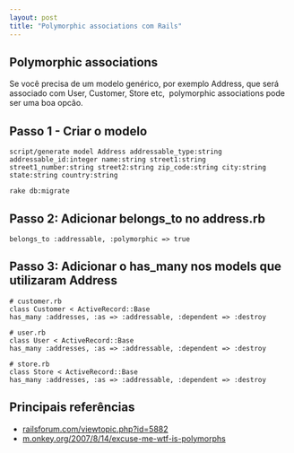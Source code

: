 ```yaml
---
layout: post
title: "Polymorphic associations com Rails"
---
```



## Polymorphic associations

Se você precisa de um modelo genérico, por exemplo Address, que será associado com User, Customer, Store etc,  polymorphic associations pode ser uma boa opcão.

## Passo 1 - Criar o modelo

    script/generate model Address addressable_type:string addressable_id:integer name:string street1:string street1_number:string street2:string zip_code:string city:string state:string country:string

    rake db:migrate

## Passo 2: Adicionar belongs_to no address.rb

    belongs_to :addressable, :polymorphic => true

## Passo 3: Adicionar o has_many nos models que utilizaram Address

    # customer.rb
    class Customer < ActiveRecord::Base
    has_many :addresses, :as => :addressable, :dependent => :destroy

    # user.rb
    class User < ActiveRecord::Base
    has_many :addresses, :as => :addressable, :dependent => :destroy

    # store.rb
    class Store < ActiveRecord::Base
    has_many :addresses, :as => :addressable, :dependent => :destroy

## Principais referências

* [railsforum.com/viewtopic.php?id=5882](http://railsforum.com/viewtopic.php?id=5882)
* [m.onkey.org/2007/8/14/excuse-me-wtf-is-polymorphs](http://m.onkey.org/2007/8/14/excuse-me-wtf-is-polymorphs)
